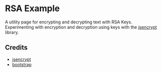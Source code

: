 # RSA Example

A utility page for encrypting and decrypting text with RSA Keys. Experimenting with encryption and decryption using keys with the [jsencrypt](https://github.com/travist/jsencrypt) library. 

## Credits

- [jsencrypt](https://github.com/travist/jsencrypt)
- [bootstrap](https://github.com/twbs/bootstrap)